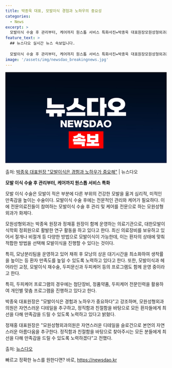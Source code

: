 ```yaml
---
title: 박종욱 대표, 모발이식 경험과 노하우의 중요성
categories:
  - News
excerpt: >
  모발이식 수술 후 관리부터, 케어까지 원스톱 서비스 특화사진=박종욱 대표원장모원성형외과는 의료 현장에서 수많…
feature_text: >
  ## 뉴스다오 실시간 뉴스 속보입니다.

  모발이식 수술 후 관리부터, 케어까지 원스톱 서비스 특화사진=박종욱 대표원장모원성형외과는 의료 현장에서 수많…
image: '/assets/img/newsdao_breakingnews.jpg'
---
```


![뉴스다오 속보](/assets/img/newsdao_breakingnews.jpg)

<p>출처: <a href="https://newsdao.kr/4232" rel="dofollow">박종욱 대표원장 "모발이식은 경험과 노하우가 중요해"</a> | 뉴스다오</p>

**모발 이식 수술 후 관리부터, 케어까지 원스톱 서비스 특화**

모발 이식 수술은 모발이 적은 부분에 다른 부위의 건강한 모발을 옮겨 심리적, 미적인 만족감을 높이는 수술이다. 모발이식 수술 후에는 전문적인 관리와 케어가 필요하다. 이에 전문의료진들이 참여하는 모발이식 수술 후 관리 및 케어를 전문으로 하는 모원성형외과가 화제다.

모원성형외과는 박종옥 원장과 정재홍 원장이 함께 운영하는 의료기관으로, 대한모발이식학회 정회원으로 활발한 연구 활동을 하고 있다고 한다. 최신 의료장비를 보유하고 있어서 절개나 비절개 등 다양한 방법으로 모발이식이 가능한데, 이는 환자의 상태에 맞춰 적합한 방법을 선택해 모발이식을 진행할 수 있다는 것이다.

특히, 모낭분리팀을 운영하고 있어 채취 후 모낭의 상온 대기시간을 최소화하여 생착률을 높이는 등 환자 만족도를 높일 수 있도록 노력하고 있다고 한다. 또한, 모발이식과 헤어라인 교정, 모발이식 재수술, 두피문신과 두피케어 등의 프로그램도 함께 운영 중이라고 한다.

특히, 두피케어 프로그램의 경우에는 첨단장비, 정품약품, 두피케어 전문인력을 활용하여 개인별 맞춤 프로그램을 진행하고 있다고 한다.

박종욱 대표원장은 "모발이식은 경험과 노하우가 중요하다"고 강조하며, 모원성형외과의원은 자연스러운 디테일을 추구하고, 정직함과 친절함을 바탕으로 모든 환자들에게 최선을 다해 만족감을 드릴 수 있도록 노력하고 있다고 밝혔다.

정재홍 대표원장은 "모원성형외과의원은 자연스러운 디테일을 슬로건으로 본연의 자연스러운 아름다움을 추구한다. 정직함과 친절함을 바탕으로 찾아주시는 모든 분들에게 최선을 다해 만족감을 드릴 수 있도록 노력하겠다"고 전했다.


출처: [뉴스다오](https://newsdao.kr/4232) 

빠르고 정확한 뉴스를 원한다면? 바로, <a href="https://newsdao.kr" rel="dofollow">https://newsdao.kr</a>


